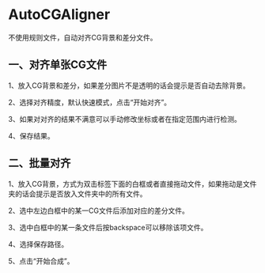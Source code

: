 # AutoCGAligner
不使用规则文件，自动对齐CG背景和差分文件。

## 一、对齐单张CG文件

1、放入CG背景和差分，如果差分图片不是透明的话会提示是否自动去除背景。

2、选择对齐精度，默认快速模式，点击“开始对齐”。

3、如果对对齐的结果不满意可以手动修改坐标或者在指定范围内进行检测。

4、保存结果。

## 二、批量对齐

1、放入CG背景，方式为双击标签下面的白框或者直接拖动文件，如果拖动是文件夹的话会提示是否放入文件夹中的所有文件。

2、选中左边白框中的某一CG文件后添加对应的差分文件。

3、选中白框中的某一条文件后按backspace可以移除该项文件。

4、选择保存路径。

5、点击“开始合成”。
